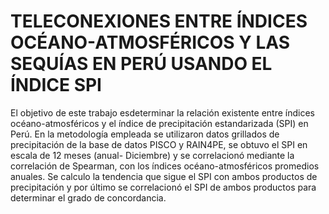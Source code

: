 # TELECONEXIONES ENTRE ÍNDICES OCÉANO-ATMOSFÉRICOS Y LAS SEQUÍAS EN PERÚ USANDO EL ÍNDICE SPI 

El objetivo de este trabajo esdeterminar la relación existente entre índices océano-atmosféricos y el índice de precipitación estandarizada (SPI) en Perú. 
En la metodología empleada se utilizaron datos grillados  de precipitación de la base de datos PISCO y RAIN4PE, se obtuvo el SPI en escala de 12 meses (anual- Diciembre)  y se correlacionó mediante la correlación de Spearman, con los índices océano-atmosféricos promedios anuales.
Se calculo la tendencia que sigue el SPI con ambos productos de precipitación y por último se correlacionó el SPI de ambos productos para determinar el grado de concordancia.
